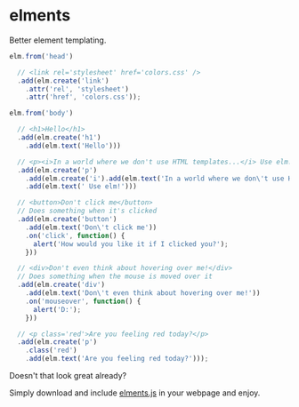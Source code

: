 # elments

Better element templating.

```js
elm.from('head')

  // <link rel='stylesheet' href='colors.css' />
  .add(elm.create('link')
    .attr('rel', 'stylesheet')
    .attr('href', 'colors.css'));

elm.from('body')

  // <h1>Hello</h1>
  .add(elm.create('h1')
    .add(elm.text('Hello')))

  // <p><i>In a world where we don't use HTML templates...</i> Use elm!</p>
  .add(elm.create('p')
    .add(elm.create('i').add(elm.text('In a world where we don\'t use HTML templates...')))
    .add(elm.text(' Use elm!')))

  // <button>Don't click me</button>
  // Does something when it's clicked
  .add(elm.create('button')
    .add(elm.text('Don\'t click me'))
    .on('click', function() {
      alert('How would you like it if I clicked you?');
    }))

  // <div>Don't even think about hovering over me!</div>
  // Does something when the mouse is moved over it
  .add(elm.create('div')
    .add(elm.text('Don\'t even think about hovering over me!'))
    .on('mouseover', function() {
      alert('D:');
    }))

  // <p class='red'>Are you feeling red today?</p>
  .add(elm.create('p')
    .class('red')
    .add(elm.text('Are you feeling red today?')));
```

Doesn't that look great already?

Simply download and include [elments.js](https://raw.githubusercontent.com/liam4/elments/gh-pages/elments.js) in your webpage and enjoy.

